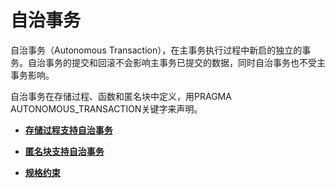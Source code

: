# 自治事务

自治事务（Autonomous Transaction），在主事务执行过程中新启的独立的事务。自治事务的提交和回滚不会影响主事务已提交的数据，同时自治事务也不受主事务影响。

自治事务在存储过程、函数和匿名块中定义，用PRAGMA AUTONOMOUS\_TRANSACTION关键字来声明。

-   **[存储过程支持自治事务](存储过程支持自治事务.md)**  

-   **[匿名块支持自治事务](匿名块支持自治事务.md)**  

-   **[规格约束](规格约束.md)**  


